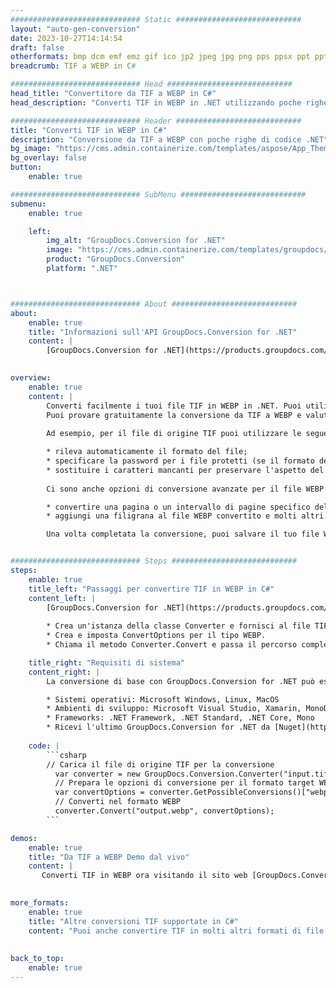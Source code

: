 ```yaml
---
############################# Static ############################
layout: "auto-gen-conversion"
date: 2023-10-27T14:14:54
draft: false
otherformats: bmp dcm emf emz gif ico jp2 jpeg jpg png pps ppsx ppt pptx psb psd svg svgz tga tif tiff webp wmf wmz
breadcrumb: TIF a WEBP in C#

############################# Head ############################
head_title: "Convertitore da TIF a WEBP in C#"
head_description: "Converti TIF in WEBP in .NET utilizzando poche righe di codice. Utilizza l'API di conversione dei documenti di GroupDocs per convertire oltre 160 formati di file."

############################# Header ############################
title: "Converti TIF in WEBP in C#"
description: "Conversione da TIF a WEBP con poche righe di codice .NET"
bg_image: "https://cms.admin.containerize.com/templates/aspose/App_Themes/V3/images/bg/header1.png"
bg_overlay: false
button:
    enable: true

############################# SubMenu ############################
submenu:
    enable: true

    left:
        img_alt: "GroupDocs.Conversion for .NET"
        image: "https://cms.admin.containerize.com/templates/groupdocs/images/product-logos/90x90-noborder/groupdocs-conversion-net.png"
        product: "GroupDocs.Conversion"
        platform: ".NET"



############################# About ############################
about:
    enable: true
    title: "Informazioni sull'API GroupDocs.Conversion for .NET"
    content: |
        [GroupDocs.Conversion for .NET](https://products.groupdocs.com/conversion/net/) può essere utilizzato per convertire Microsoft Word, Excel, PowerPoint, PDF, Visio e altri formati. GroupDocs.Conversion è un'API standalone adatta per sistemi interni e back-end in cui sono richieste prestazioni elevate. Non dipende da alcun software come Microsoft o Open Office.
    

overview:
    enable: true
    content: |
        Converti facilmente i tuoi file TIF in WEBP in .NET. Puoi utilizzare solo un paio di righe di codice C# in qualsiasi piattaforma a tua scelta come: Windows, Linux, macOS.
        Puoi provare gratuitamente la conversione da TIF a WEBP e valutare la qualità dei risultati della conversione. Insieme a semplici scenari di conversione di file, puoi provare opzioni più avanzate per caricare il file di origine TIF e per salvare il risultato di output WEBP. 
        
        Ad esempio, per il file di origine TIF puoi utilizzare le seguenti opzioni di caricamento:

        * rileva automaticamente il formato del file;
        * specificare la password per i file protetti (se il formato del file lo supporta);
        * sostituire i caratteri mancanti per preservare l'aspetto del documento.
        
        Ci sono anche opzioni di conversione avanzate per il file WEBP:

        * convertire una pagina o un intervallo di pagine specifico del documento;
        * aggiungi una filigrana al file WEBP convertito e molti altri.

        Una volta completata la conversione, puoi salvare il tuo file WEBP nel percorso del file locale o in qualsiasi archivio di terze parti come FTP, Amazon S3, Google Drive, Dropbox ecc. Nota: per convertire TIF in {{ TO}} non è necessario alcun software aggiuntivo installato, come MS Office, Open Office, Adobe Acrobat Reader ecc.


############################# Steps ############################
steps:
    enable: true
    title_left: "Passaggi per convertire TIF in WEBP in C#"
    content_left: |
        [GroupDocs.Conversion for .NET](https://products.groupdocs.com/conversion/net/) consente agli sviluppatori di convertire facilmente un file TIF in WEBP con poche righe di codice.
        
        * Crea un'istanza della classe Converter e fornisci al file TIF il percorso completo
        * Crea e imposta ConvertOptions per il tipo WEBP.
        * Chiama il metodo Converter.Convert e passa il percorso completo e il formato (WEBP) come parametro

    title_right: "Requisiti di sistema"
    content_right: |
        La conversione di base con GroupDocs.Conversion for .NET può essere eseguita in pochi semplici passaggi. Le nostre API sono supportate su tutte le principali piattaforme e sistemi operativi. Prima di eseguire il codice seguente, assicurati di avere i seguenti prerequisiti installati sul tuo sistema.

        * Sistemi operativi: Microsoft Windows, Linux, MacOS
        * Ambienti di sviluppo: Microsoft Visual Studio, Xamarin, MonoDevelop
        * Frameworks: .NET Framework, .NET Standard, .NET Core, Mono
        * Ricevi l'ultimo GroupDocs.Conversion for .NET da [Nuget](https://www.nuget.org/packages/groupdocs.conversion)
         
    code: |
        ```csharp    
        // Carica il file di origine TIF per la conversione
          var converter = new GroupDocs.Conversion.Converter("input.tif");
          // Prepara le opzioni di conversione per il formato target WEBP
          var convertOptions = converter.GetPossibleConversions()["webp"].ConvertOptions;
          // Converti nel formato WEBP
          converter.Convert("output.webp", convertOptions);
        ```

demos:
    enable: true
    title: "Da TIF a WEBP Demo dal vivo"
    content: |
       Converti TIF in WEBP ora visitando il sito web [GroupDocs.Conversion App](https://products.groupdocs.app/conversion/family). La demo online presenta i seguenti vantaggi
          

more_formats:
    enable: true
    title: "Altre conversioni TIF supportate in C#"
    content: "Puoi anche convertire TIF in molti altri formati di file. Si prega di consultare l'elenco di seguito."
       
       
back_to_top:
    enable: true
---
```

